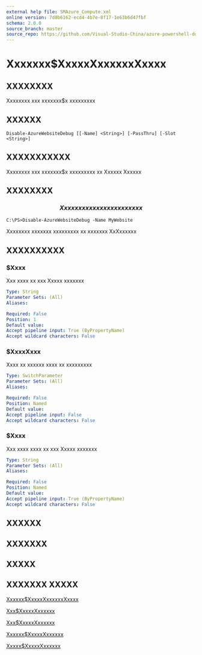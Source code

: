 ```yaml
---
external help file: SMAzure_Compute.xml
online version: 7d8b6162-ecd4-4b7e-8f17-1e63b6d47fbf
schema: 2.0.0
source_branch: master
source_repo: https://github.com/Visual-Studio-China/azure-powershell-docs-int
---
```


# Xxxxxxx$XxxxxXxxxxxxXxxxx
## XXXXXXXX
Xxxxxxxx xxx xxxxxxx$x xxxxxxxxx

## XXXXXX

```
Disable-AzureWebsiteDebug [[-Name] <String>] [-PassThru] [-Slot <String>]
```

## XXXXXXXXXXX
Xxxxxxxx xxx xxxxxxx$x xxxxxxxxx xx Xxxxxx Xxxxxx

## XXXXXXXX

### $$$$$$$$$$$$$$  Xxxxxxx xxxxxxx xxxxxxxxx $$$$$$$$$$$$$$
```
C:\PS>Disable-AzureWebsiteDebug -Name MyWebsite
```

Xxxxxxxx xxxxxxx xxxxxxxxx xx xxxxxxx XxXxxxxxx

## XXXXXXXXXX

### $Xxxx
Xxx xxxx xx xxx Xxxxx xxxxxxx

```yaml
Type: String
Parameter Sets: (All)
Aliases: 

Required: False
Position: 1
Default value: 
Accept pipeline input: True (ByPropertyName)
Accept wildcard characters: False
```

### $XxxxXxxx
Xxxx xx xxxxxx xxxx xx xxxxxxxxx

```yaml
Type: SwitchParameter
Parameter Sets: (All)
Aliases: 

Required: False
Position: Named
Default value: 
Accept pipeline input: False
Accept wildcard characters: False
```

### $Xxxx
Xxx xxxx xxxx xx xxx Xxxxx xxxxxxx

```yaml
Type: String
Parameter Sets: (All)
Aliases: 

Required: False
Position: Named
Default value: 
Accept pipeline input: True (ByPropertyName)
Accept wildcard characters: False
```

## XXXXXX

## XXXXXXX

## XXXXX

## XXXXXXX XXXXX

[Xxxxxx$XxxxxXxxxxxxXxxxx](7d8b6162-ecd4-4b7e-8f17-1e63b6d47fbf)

[Xxx$XxxxxXxxxxxx](0c2a5092-db45-4ce7-b39b-d1e499b4a867)

[Xxx$XxxxxXxxxxxx](498c1abd-298b-43e9-ac53-bc57054a5387)

[Xxxxxx$XxxxxXxxxxxx](3997c3b8-37ce-4135-a17d-63ae3bdd8e74)

[Xxxxx$XxxxxXxxxxxx](d6ee400f-4a92-4f2f-83bb-70188bb2000d)


